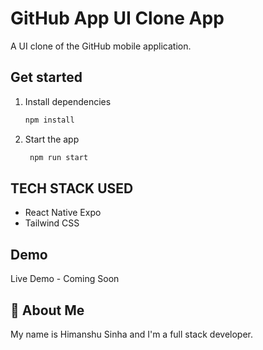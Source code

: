 # GitHub App UI Clone App

A UI clone of the GitHub mobile application.

## Get started

1. Install dependencies

   ```bash
   npm install
   ```

2. Start the app

   ```bash
    npm run start
   ```

## TECH STACK USED

- React Native Expo
- Tailwind CSS

## Demo

Live Demo - Coming Soon

## 🚀 About Me

My name is Himanshu Sinha and I'm a full stack developer.
